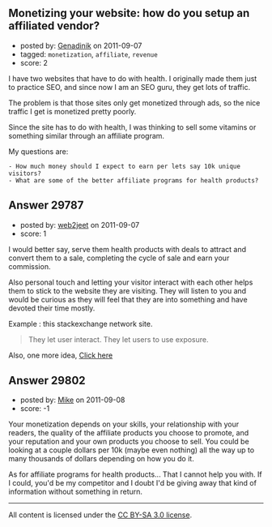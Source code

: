 ## Monetizing your website: how do you setup an affiliated vendor?

- posted by: [Genadinik](https://stackexchange.com/users/-1/8929-genadinik) on 2011-09-07
- tagged: `monetization`, `affiliate`, `revenue`
- score: 2

I have two websites that have to do with health.  I originally made them just to practice SEO, and since now I am an SEO guru, they get lots of traffic.

The problem is that those sites only get monetized through ads, so the nice traffic I get is monetized pretty poorly.

Since the site has to do with health, I was thinking to sell some vitamins or something similar through an affiliate program.  

My questions are:

    - How much money should I expect to earn per lets say 10k unique visitors?
    - What are some of the better affiliate programs for health products?

 


## Answer 29787

- posted by: [web2jeet](https://stackexchange.com/users/-1/13186-web2jeet) on 2011-09-07
- score: 1

<p>I would better say, serve them health products with deals to attract and convert them to a sale, completing the cycle of sale and earn your commission.</p>

<p>Also personal touch and letting your visitor interact with each other helps them to stick to the website they are visiting. They will listen to you and would be curious as they will feel that they are into something and have devoted their time mostly.</p>

<p>Example : this stackexchange network site.</p>

<blockquote>
  <p>They let user interact.
  They let users to use exposure.</p>
</blockquote>

<p>Also, one more idea, <a href="http://meta.stackoverflow.com/questions/105437/i-want-to-transfer-direct-my-10k-unique-visitors-to-participate-into-my-created">Click here</a></p>



## Answer 29802

- posted by: [Mike](https://stackexchange.com/users/-1/11945-mike) on 2011-09-08
- score: -1

Your monetization depends on your skills, your relationship with your readers, the quality of the affiliate products you choose to promote, and your reputation and your own products you choose to sell. You could be looking at a couple dollars per 10k (maybe even nothing) all the way up to many thousands of dollars depending on how you do it.

As for affiliate programs for health products... That I cannot help you with. If I could, you'd be my competitor and I doubt I'd be giving away that kind of information without something in return.




---

All content is licensed under the [CC BY-SA 3.0 license](https://creativecommons.org/licenses/by-sa/3.0/).
